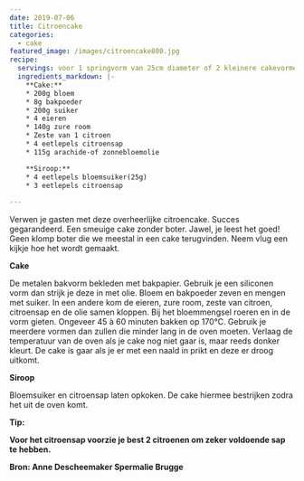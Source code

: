 ```yaml
---
date: 2019-07-06
title: Citroencake
categories:
  - cake
featured_image: /images/citroencake800.jpg
recipe:
  servings: voor 1 springvorm van 25cm diameter of 2 kleinere cakevormen
  ingredients_markdown: |-
    **Cake:**
    * 200g bloem
    * 8g bakpoeder
    * 200g suiker
    * 4 eieren
    * 140g zure room
    * Zeste van 1 citroen
    * 4 eetlepels citroensap
    * 115g arachide-of zonnebloemolie

    **Siroop:**
    * 4 eetlepels bloemsuiker(25g)
    * 3 eetlepels citroensap    
---
```

Verwen je gasten met deze overheerlijke citroencake. Succes gegarandeerd.
Een smeuige cake zonder boter. Jawel, je leest het goed! Geen klomp boter die we meestal in een cake terugvinden. Neem vlug een kijkje hoe het wordt gemaakt.


<!--more-->

**Cake**

De metalen bakvorm bekleden met bakpapier. Gebruik je een siliconen vorm dan strijk je deze in met olie.
Bloem en bakpoeder zeven en mengen met suiker.
In een andere kom de eieren, zure room, zeste van citroen, citroensap en de olie samen kloppen.
Bij het bloemmengsel roeren en in de vorm gieten.
Ongeveer 45 à 60 minuten bakken op 170°C.
Gebruik je meerdere vormen dan zullen die minder lang in de oven moeten.
Verlaag de temperatuur van de oven als je cake nog niet gaar is, maar reeds donker kleurt.
De cake is gaar als je er met een naald in prikt en deze er droog uitkomt.

**Siroop**

Bloemsuiker en citroensap laten opkoken.
De cake hiermee bestrijken zodra het uit de oven komt.

<b>Tip: <b/>

Voor het citroensap voorzie je best 2 citroenen om zeker voldoende sap te hebben.

Bron: Anne Descheemaker Spermalie Brugge







